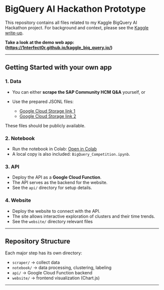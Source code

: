 # BigQuery AI Hackathon Prototype

This repository contains all files related to my Kaggle BigQuery AI Hackathon project.
For background and context, please see the [Kaggle write-up](./KAGGLE_WRITEUP.md).

**Take a look at the demo web app: (https://1nterfect0r.github.io/kaggle_biq_query.io/)**

---


## Getting Started with your own app

### 1. Data

* You can either **scrape the SAP Community HCM Q\&A** yourself, or
* Use the prepared JSONL files:

  * [Google Cloud Storage link 1](https://storage.googleapis.com/bq_public_bucket/sap_hcm_questions.jsonl)
  * [Google Cloud Storage link 2](https://storage.cloud.google.com/bq_public_bucket/sap_hcm_questions.jsonl)

These files should be publicly available.

### 2. Notebook

* Run the notebook in Colab:
  [Open in Colab](https://colab.research.google.com/drive/1BJT7hiBKsmPPXq4_l5gBtEcYC_NfJDSO?usp=sharing)
* A local copy is also included: `BigQuery_Competition.ipynb`.

### 3. API

* Deploy the API as a **Google Cloud Function**.
* The API serves as the backend for the website.
* See the `api/` directory for setup details.

### 4. Website

* Deploy the website to connect with the API.
* The site allows interactive exploration of clusters and their time trends.
* See the `website/` directory relevant files

---

## Repository Structure

Each major step has its own directory:

* `scraper/` → collect data
* `notebook/` → data processing, clustering, labeling
* `api/` → Google Cloud Function backend
* `website/` → frontend visualization (Chart.js)

---
